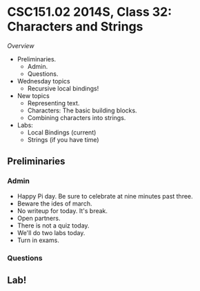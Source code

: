 CSC151.02 2014S, Class 32: Characters and Strings
=================================================

_Overview_

* Preliminaries.
    * Admin.
    * Questions.
* Wednesday topics
    * Recursive local bindings!
* New topics
    * Representing text.
    * Characters: The basic building blocks.
    * Combining characters into strings.
* Labs:
    * Local Bindings (current)
    * Strings (if you have time)

Preliminaries
-------------

### Admin

* Happy Pi day.  Be sure to celebrate at nine minutes past three.
* Beware the ides of march.  
* No writeup for today.  It's break.
* Open partners.
* There is not a quiz today.
* We'll do two labs today.
* Turn in exams.

### Questions

Lab!
----
